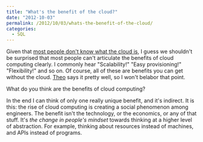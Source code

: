 ```yaml
---
title: "What's the benefit of the cloud?"
date: "2012-10-03"
permalink: /2012/10/03/whats-the-benefit-of-the-cloud/
categories:
  - SQL
---
```

Given that [most people don't know what the cloud is][1], I guess we shouldn't be surprised that most people can't articulate the benefits of cloud computing clearly. I commonly hear "Scalability!" "Easy provisioning!" "Flexibility!" and so on. Of course, all of these are benefits you can get without the cloud. [Theo][2] says it pretty well, so I won't belabor that point.

What do you think are the benefits of cloud computing?

In the end I can think of only one really unique benefit, and it's indirect. It is this: the rise of cloud computing is creating a social phenomenon among engineers. The benefit isn't the technology, or the economics, or any of that stuff. It's *the change in people's mindset* towards thinking at a higher level of abstraction. For example, thinking about resources instead of machines, and APIs instead of programs.

 [1]: http://www.citrix.com/news/announcements/aug-2012/most-americans-confused-by-cloud-computing-according-to-national.html
 [2]: http://omniti.com/seeds/the-cloud-is-great-stop-the-hype
